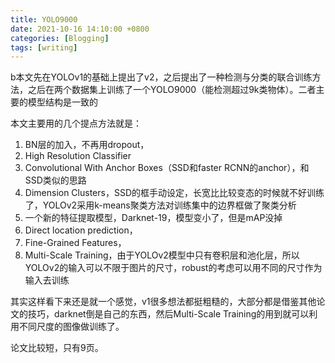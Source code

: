 ```yaml
---
title: YOLO9000
date: 2021-10-16 14:10:00 +0800
categories: [Blogging]
tags: [writing]
---
```


b本文先在YOLOv1的基础上提出了v2，之后提出了一种检测与分类的联合训练方法，之后在两个数据集上训练了一个YOLO9000（能检测超过9k类物体）。二者主要的模型结构是一致的

本文主要用的几个提点方法就是：

1. BN层的加入，不再用dropout，
2. High Resolution Classifier
3. Convolutional With Anchor Boxes（SSD和faster RCNN的anchor），和SSD类似的思路
4. Dimension Clusters，SSD的框手动设定，长宽比比较变态的时候就不好训练了，YOLOv2采用k-means聚类方法对训练集中的边界框做了聚类分析
5. 一个新的特征提取模型，Darknet-19，模型变小了，但是mAP没掉
6. Direct location prediction，
7. Fine-Grained Features，
8. Multi-Scale Training，由于YOLOv2模型中只有卷积层和池化层，所以YOLOv2的输入可以不限于图片的尺寸，robust的考虑可以用不同的尺寸作为输入去训练

其实这样看下来还是就一个感觉，v1很多想法都挺粗糙的，大部分都是借鉴其他论文的技巧，darknet倒是自己的东西，然后Multi-Scale Training的用到就可以利用不同尺度的图像做训练了。

论文比较短，只有9页。
